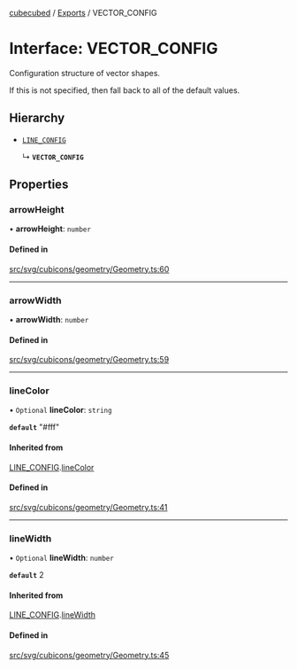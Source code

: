 [cubecubed](/reference/README.md) / [Exports](/reference/modules.md) / VECTOR\_CONFIG

# Interface: VECTOR\_CONFIG

Configuration structure of vector shapes.

If this is not specified, then fall back to all of the default values.

## Hierarchy

- [`LINE_CONFIG`](/reference/interfaces/LINE_CONFIG.md)

  ↳ **`VECTOR_CONFIG`**

## Properties

### arrowHeight

• **arrowHeight**: `number`

#### Defined in

[src/svg/cubicons/geometry/Geometry.ts:60](https://github.com/imaphatduc/cubecubed/blob/8295992/src/svg/cubicons/geometry/Geometry.ts#L60)

___

### arrowWidth

• **arrowWidth**: `number`

#### Defined in

[src/svg/cubicons/geometry/Geometry.ts:59](https://github.com/imaphatduc/cubecubed/blob/8295992/src/svg/cubicons/geometry/Geometry.ts#L59)

___

### lineColor

• `Optional` **lineColor**: `string`

**`default`** "#fff"

#### Inherited from

[LINE_CONFIG](/reference/interfaces/LINE_CONFIG.md).[lineColor](/reference/interfaces/LINE_CONFIG.md#linecolor)

#### Defined in

[src/svg/cubicons/geometry/Geometry.ts:41](https://github.com/imaphatduc/cubecubed/blob/8295992/src/svg/cubicons/geometry/Geometry.ts#L41)

___

### lineWidth

• `Optional` **lineWidth**: `number`

**`default`** 2

#### Inherited from

[LINE_CONFIG](/reference/interfaces/LINE_CONFIG.md).[lineWidth](/reference/interfaces/LINE_CONFIG.md#linewidth)

#### Defined in

[src/svg/cubicons/geometry/Geometry.ts:45](https://github.com/imaphatduc/cubecubed/blob/8295992/src/svg/cubicons/geometry/Geometry.ts#L45)
